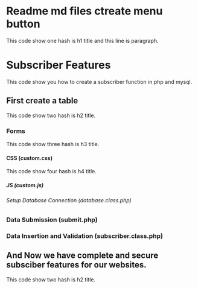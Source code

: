 # Readme md files ctreate menu button
This code show one hash is h1 title and this line is paragraph.

# Subscriber Features
This code show you how to create a subscriber function in php and mysql.

## First create a table
This code show two hash is h2 title.
### Forms
This code show three hash is h3 title.

#### CSS (custom.css)
This code show four hash is h4 title.

##### JS (custom.js)

###### Setup Database Connection (database.class.php)

### Data Submission (submit.php)

### Data Insertion and Validation (subscriber.class.php)

## And Now we have complete and secure subsciber features for our websites.
This code show two hash is h2 title.
 
